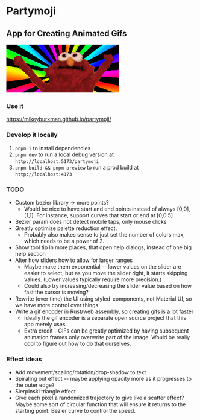 # Partymoji

## App for Creating Animated Gifs

![Hello-Rainbow](./hellmo-rainbow.gif 'Hellmo Rainbow')

### Use it

https://mikeyburkman.github.io/partymoji/

### Develop it locally

1. `pnpm i` to install dependencies
2. `pnpm dev` to run a local debug version at `http://localhost:5173/partymoji`
3. `pnpm build && pnpm preview` to run a prod build at `http://localhost:4173`

### TODO

- Custom bezier library -> more points?
  - Would be nice to have start and end points instead of always [0,0],[1,1]. For instance, support curves that start or end at [0,0.5]
- Bezier param does not detect mobile taps, only mouse clicks
- Greatly optimize palette reduction effect.
  - Probably also makes sense to just set the number of colors max, which needs to be a power of 2.
- Show tool tip in more places, that open help dialogs, instead of one big help section
- Alter how sliders how to allow for larger ranges
  - Maybe make them exponential -- lower values on the slider are easier to select, but as you move the slider right, it starts skipping values. (Lower values typically require more precision.)
  - Could also try increasing/decreasing the slider value based on how fast the cursor is moving?
- Rewrite (over time) the UI using styled-components, not Material UI, so we have more control over things
- Write a gif encoder in Rust/web assembly, so creating gifs is a lot faster
  - Ideally the gif encoder is a separate open source project that this app merely uses.
  - Extra credit - GIFs can be greatly optimized by having subsequent animation frames only overwrite part of the image. Would be really cool to figure out how to do that ourselves.

### Effect ideas

- Add movement/scaling/rotation/drop-shadow to text
- Spiraling out effect -- maybe applying opacity more as it progresses to the outer edge?
- Sierpinski triangle effect
- Give each pixel a randomized trajectory to give like a scatter effect? Maybe some sort of circular function that will ensure it returns to the starting point. Bezier curve to control the speed.
